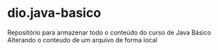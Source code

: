 # dio.java-basico
Repositório para armazenar todo o conteúdo do curso de Java Básico
Alterando o conteudo de um arquivo de forma local   
